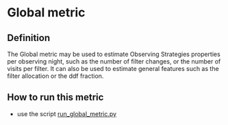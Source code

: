 # Global metric

## Definition

The Global metric may be used to estimate Observing Strategies properties per observing night, such as the number of filter changes, or the number of visits per filter. It can also be used to estimate general features such as the filter allocation or the ddf fraction.


## How to run this metric
 - use the script [run_global_metric.py](usage_run_global.py)